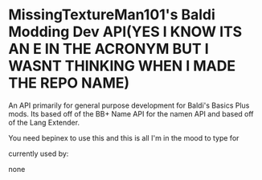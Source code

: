# MissingTextureMan101's Baldi Modding Dev API(YES I KNOW ITS AN E IN THE ACRONYM BUT I WASNT THINKING WHEN I MADE THE REPO NAME)
An API primarily for general purpose development for Baldi's Basics Plus mods. Its based off of the BB+ Name API for the namen API and based off of the Lang Extender.

You need bepinex to use this and this is all I'm in the mood to type for

currently used by:

none
